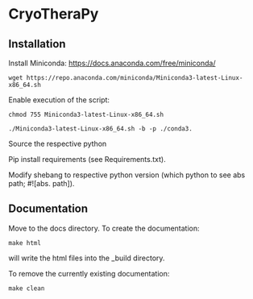 CryoTheraPy
==========


## Installation
Install Miniconda: 
https://docs.anaconda.com/free/miniconda/ 
```
wget https://repo.anaconda.com/miniconda/Miniconda3-latest-Linux-x86_64.sh
```
Enable execution of the script:
```
chmod 755 Miniconda3-latest-Linux-x86_64.sh
```
```
./Miniconda3-latest-Linux-x86_64.sh -b -p ./conda3.
```

Source the respective python

Pip install requirements (see Requirements.txt).

Modify shebang to respective python version (which python to see abs path; #![abs. path]).


## Documentation
Move to the docs directory.
To create the documentation:
```
make html
```
will write the html files into the _build directory.

To remove the currently existing documentation:
```
make clean
```
